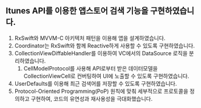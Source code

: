 Itunes API를 이용한 앱스토어 검색 기능을 구현하였습니다.
---
1. RxSwift와 MVVM-C 아키텍처 패턴을 이용해 앱을 설계하였습니다.
2. Coordinator는 RxSwift와 함께 Reactive하게 사용할 수 있도록 구현하였습니다.
3. CollectionViewDiffableHandler를 이용하여 VC에서의 DataSource 로직을 분리하였습니다.
   1. CellModelProtocol를 사용해 API로부터 받은 데이터모델을 CollectionViewCell로 컨버팅하여 UI에 노출할 수 있도록 구현하였습니다.
5. UserDefaults를 이용해 최근 검색어를 저장할 수 있도록 구현하였습니다.
6. Protocol-Oriented Programming(PoP) 원칙에 맞춰 세부적으로 프로토콜을 정의하고 구현하여, 코드의 유연성과 재사용성을 극대화했습니다.
